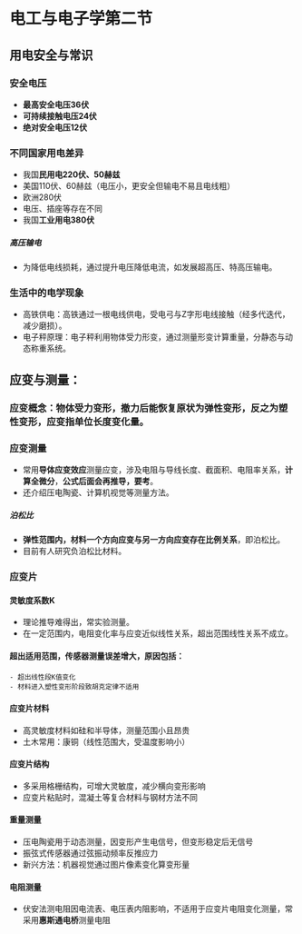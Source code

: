 # 电工与电子学第二节
## 用电安全与常识
<!--2ndKEYPOINT: 用电常识 -->
### 安全电压
- **最高安全电压36伏**
- **可持续接触电压24伏**
- **绝对安全电压12伏**
### 不同国家用电差异
- 我国**民用电220伏、50赫兹**
- 美国110伏、60赫兹（电压小，更安全但输电不易且电线粗）
- 欧洲280伏
- 电压、插座等存在不同
- 我国**工业用电380伏**
##### 高压输电
- 为降低电线损耗，通过提升电压降低电流，如发展超高压、特高压输电。
### 生活中的电学现象
- 高铁供电：高铁通过一根电线供电，受电弓与Z字形电线接触（经多代迭代，减少磨损）。
- 电子秤原理：电子秤利用物体受力形变，通过测量形变计算重量，分静态与动态称重系统。
## 应变与测量：
### 应变概念：物体受力变形，撤力后能恢复原状为弹性变形，反之为塑性变形，应变指单位长度变化量。
### 应变测量
- 常用**导体应变效应**测量应变，涉及电阻与导线长度、截面积、电阻率关系，**计算全微分**，**公式后面会再推导，要考**。
- 还介绍压电陶瓷、计算机视觉等测量方法。
##### 泊松比
- **弹性范围内，材料一个方向应变与另一方向应变存在比例关系**，即泊松比。
- 目前有人研究负泊松比材料。
### 应变片
#### 灵敏度系数K
- 理论推导难得出，常实验测量。
- 在一定范围内，电阻变化率与应变近似线性关系，超出范围线性关系不成立。 
#### 超出适用范围，传感器测量误差增大，原因包括：
    - 超出线性段K值变化
    - 材料进入塑性变形阶段致胡克定律不适用
#### 应变片材料
- 高灵敏度材料如硅和半导体，测量范围小且昂贵
- 土木常用：康铜（线性范围大，受温度影响小） 
#### 应变片结构
- 多采用格栅结构，可增大灵敏度，减少横向变形影响
- 应变片粘贴时，混凝土等复合材料与钢材方法不同 
#### 重量测量
- 压电陶瓷用于动态测量，因变形产生电信号，但变形稳定后无信号
- 振弦式传感器通过弦振动频率反推应力
- 新兴方法：机器视觉通过图片像素变化算变形量 
#### 电阻测量
- 伏安法测电阻因电流表、电压表内阻影响，不适用于应变片电阻变化测量，常采用**惠斯通电桥**测量电阻